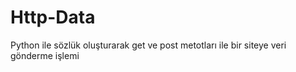 # Http-Data

Python ile sözlük oluşturarak get ve post metotları ile bir siteye veri gönderme işlemi
